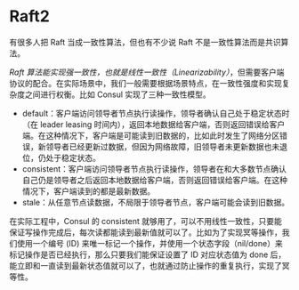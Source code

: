 # Raft2





有很多人把 Raft 当成一致性算法，但也有不少说 Raft 不是一致性算法而是共识算法。

*Raft 算法能实现强一致性，也就是线性一致性（Linearizability）*，但需要客户端协议的配合。在实际场景中，我们一般需要根据场景特点，在一致性强度和实现复杂度之间进行权衡。比如 Consul 实现了三种一致性模型。

- default：客户端访问领导者节点执行读操作，领导者确认自己处于稳定状态时（在 leader leasing 时间内），返回本地数据给客户端，否则返回错误给客户端。在这种情况下，客户端是可能读到旧数据的，比如此时发生了网络分区错误，新领导者已经更新过数据，但因为网络故障，旧领导者未更新数据也未退位，仍处于稳定状态。
- consistent：客户端访问领导者节点执行读操作，领导者在和大多数节点确认自己仍是领导者之后返回本地数据给客户端，否则返回错误给客户端。在这种情况下，客户端读到的都是最新数据。
- stale：从任意节点读数据，不局限于领导者节点，客户端可能会读到旧数据。

在实际工程中，Consul 的 consistent 就够用了，可以不用线性一致性，只要能保证写操作完成后，每次读都能读到最新值就可以了。比如为了实现冥等操作，我们使用一个编号 (ID) 来唯一标记一个操作，并使用一个状态字段（nil/done）来标记操作是否已经执行，那么只要我们能保证设置了 ID 对应状态值为 done 后，能立即和一直读到最新状态值就可以了，也就通过防止操作的重复执行，实现了冥等性。
